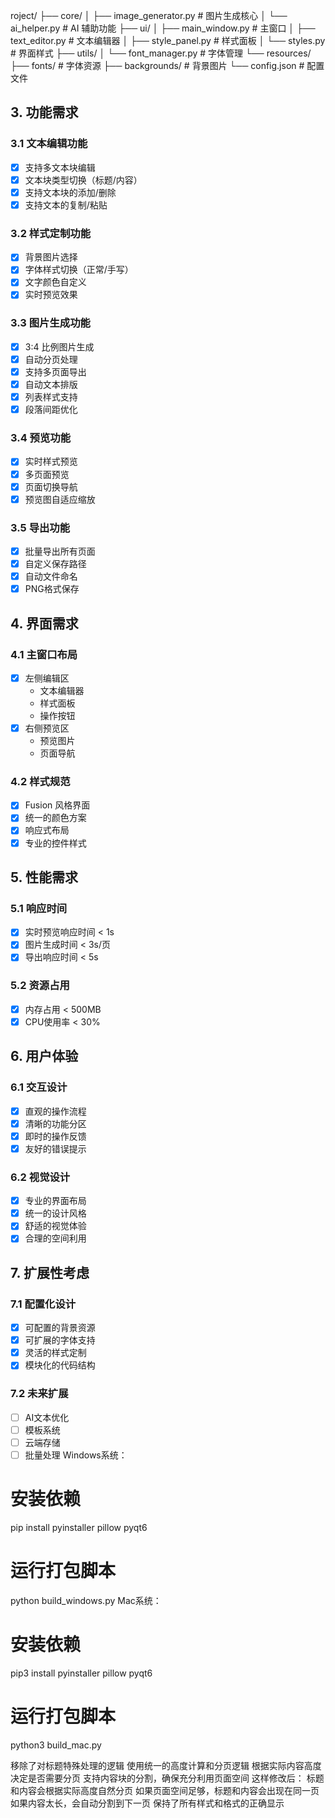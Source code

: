 roject/
├── core/
│ ├── image_generator.py # 图片生成核心
│ └── ai_helper.py # AI 辅助功能
├── ui/
│ ├── main_window.py # 主窗口
│ ├── text_editor.py # 文本编辑器
│ ├── style_panel.py # 样式面板
│ └── styles.py # 界面样式
├── utils/
│ └── font_manager.py # 字体管理
└── resources/
├── fonts/ # 字体资源
├── backgrounds/ # 背景图片
└── config.json # 配置文件


## 3. 功能需求

### 3.1 文本编辑功能
- [x] 支持多文本块编辑
- [x] 文本块类型切换（标题/内容）
- [x] 支持文本块的添加/删除
- [x] 支持文本的复制/粘贴

### 3.2 样式定制功能
- [x] 背景图片选择
- [x] 字体样式切换（正常/手写）
- [x] 文字颜色自定义
- [x] 实时预览效果

### 3.3 图片生成功能
- [x] 3:4 比例图片生成
- [x] 自动分页处理
- [x] 支持多页面导出
- [x] 自动文本排版
- [x] 列表样式支持
- [x] 段落间距优化

### 3.4 预览功能
- [x] 实时样式预览
- [x] 多页面预览
- [x] 页面切换导航
- [x] 预览图自适应缩放

### 3.5 导出功能
- [x] 批量导出所有页面
- [x] 自定义保存路径
- [x] 自动文件命名
- [x] PNG格式保存

## 4. 界面需求

### 4.1 主窗口布局
- [x] 左侧编辑区
  - 文本编辑器
  - 样式面板
  - 操作按钮
- [x] 右侧预览区
  - 预览图片
  - 页面导航

### 4.2 样式规范
- [x] Fusion 风格界面
- [x] 统一的颜色方案
- [x] 响应式布局
- [x] 专业的控件样式

## 5. 性能需求

### 5.1 响应时间
- [x] 实时预览响应时间 < 1s
- [x] 图片生成时间 < 3s/页
- [x] 导出响应时间 < 5s

### 5.2 资源占用
- [x] 内存占用 < 500MB
- [x] CPU使用率 < 30%

## 6. 用户体验

### 6.1 交互设计
- [x] 直观的操作流程
- [x] 清晰的功能分区
- [x] 即时的操作反馈
- [x] 友好的错误提示

### 6.2 视觉设计
- [x] 专业的界面布局
- [x] 统一的设计风格
- [x] 舒适的视觉体验
- [x] 合理的空间利用

## 7. 扩展性考虑

### 7.1 配置化设计
- [x] 可配置的背景资源
- [x] 可扩展的字体支持
- [x] 灵活的样式定制
- [x] 模块化的代码结构

### 7.2 未来扩展
- [ ] AI文本优化
- [ ] 模板系统
- [ ] 云端存储
- [ ] 批量处理
Windows系统：

# 安装依赖
pip install pyinstaller pillow pyqt6

# 运行打包脚本
python build_windows.py
Mac系统：
# 安装依赖
pip3 install pyinstaller pillow pyqt6

# 运行打包脚本
python3 build_mac.py


移除了对标题特殊处理的逻辑
使用统一的高度计算和分页逻辑
根据实际内容高度决定是否需要分页
支持内容块的分割，确保充分利用页面空间
这样修改后：
标题和内容会根据实际高度自然分页
如果页面空间足够，标题和内容会出现在同一页
如果内容太长，会自动分割到下一页
保持了所有样式和格式的正确显示